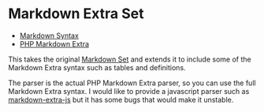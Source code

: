 Markdown Extra Set
==================

- [Markdown Syntax](http://daringfireball.net/projects/markdown/syntax)
- [PHP Markdown Extra](http://michelf.ca/projects/php-markdown/extra/)

This takes the original [Markdown Set][1] and extends it to include some of the
Markdown Extra syntax such as tables and definitions.

The parser is the actual PHP Markdown Extra parser, so you can use the full Markdown
Extra syntax. I would like to provide a javascript parser such as [markdown-extra-js][2]
but it has some bugs that would make it unstable.

[1]: http://markitup.jaysalvat.com/downloads/demo.php?id=markupsets/markdown 
[2]: https://github.com/tanakahisateru/js-markdown-extra



